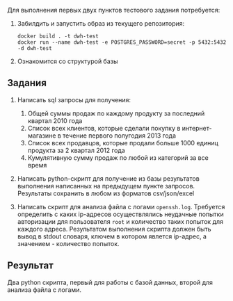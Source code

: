 Для выполнения первых двух пунктов тестового задания потребуется:
1. Забилдить и запустить образ из текущего репозитория:
   ```
   docker build . -t dwh-test 
   docker run --name dwh-test -e POSTGRES_PASSWORD=secret -p 5432:5432 -d dwh-test
   ```
2. Ознакомится со структурой базы

## Задания

1. Написать sql запросы для получения:
    1. Общей суммы продаж по каждому продукту за последний квартал 2010 года
    2. Список всех клиентов, которые сделали покупку в интернет-магазине в течение первого полугодия 2013 года
    3. Список всех продавцов, которые продали больше 1000 единиц продукта за 2 квартал 2012 года
    4. Кумулятивную сумму продаж по любой из категорий за все время

2. Написать python-скрипт для получение из базы результатов выполнения написанных на предыдущем пункте запросов. Результаты сохранить в любом из форматов csv/json/excel

3. Написать скрипт для анализа файла с логами ```openssh.log```. Требуется определить с каких ip-адресов осуществлялись неудачные попытки авторизации для пользователя ```root``` и количество таких попыток для каждого адреса. Результатом выполнения скрипта должен быть вывод в stdout словаря, ключем в котором явлется ip-адрес, а значением - количество попыток.

## Результат
Два python скрипта, первый для работы с базой данных, второй для анализа файла с логами.

